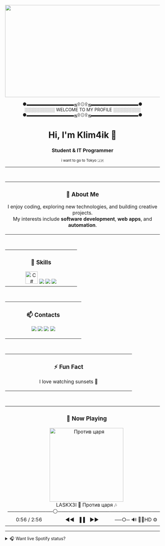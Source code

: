 <p align="center">
  <img src="https://images.steamusercontent.com/ugc/929296966656994174/4FB27DE025C123ACF90706D096FAD126F703B34C/?imw=5000&imh=5000&ima=fit&impolicy=Letterbox&imcolor=%23000000&letterbox=false" width="1200" height="300" alt="Profile Image" />
</p>
<p align="center">
  ●▬▬▬▬▬▬▬▬▬▬▬ஜ۩۞۩ஜ▬▬▬▬▬▬▬▬▬▬▬●<br>
  ░░░░░░░░░░ WELCOME TO MY PROFILE ░░░░░░░░░<br>
  ●▬▬▬▬▬▬▬▬▬▬▬ஜ۩۞۩ஜ▬▬▬▬▬▬▬▬▬▬▬●
</p>

<h1 align="center">Hi, I'm Klim4ik 👋</h1>
<h3 align="center">Student & IT Programmer</h3>
<p align="center"><sub>i want to go to Tokyo 🇯🇵</sub></p>

---

<br>

<div align="center">

<table>
<tr>
<td align="center" width="50%">
  
### 🔭 About Me

I enjoy coding, exploring new technologies, and building creative projects.<br>
My interests include **software development**, **web apps**, and **automation**.

</td>
</tr>
</table>

<br>

<table>
<tr>
<td align="center" width="50%">

### 🌱 Skills

<img src="https://upload.wikimedia.org/wikipedia/commons/4/4f/Csharp_Logo.png" height="40" alt="C#" />
<img src="https://img.shields.io/badge/Ruby-CC342D?style=for-the-badge&logo=ruby&logoColor=white"/>
<img src="https://img.shields.io/badge/JavaScript-F7DF1E?style=for-the-badge&logo=javascript&logoColor=black"/>
<img src="https://img.shields.io/badge/HTML-E34F26?style=for-the-badge&logo=html5&logoColor=white"/>

</td>
</tr>
</table>

<br>

<table>
<tr>
<td align="center" width="50%">

### 📫 Contacts

<a href="https://t.me/yourusername"><img src="https://img.shields.io/badge/Telegram-26A5E4?style=for-the-badge&logo=telegram&logoColor=white"/></a>
<a href="https://discord.com/users/yourdiscordid"><img src="https://img.shields.io/badge/Discord-5865F2?style=for-the-badge&logo=discord&logoColor=white"/></a>
<a href="https://vk.com/yourvk"><img src="https://img.shields.io/badge/VK-2787F5?style=for-the-badge&logo=vk&logoColor=white"/></a>
<a href="https://www.youtube.com/channel/YOUR_CHANNEL_ID"><img src="https://img.shields.io/badge/YouTube-FF0000?style=for-the-badge&logo=youtube&logoColor=white"/></a>

</td>
</tr>
</table>

<br>

<table>
<tr>
<td align="center" width="50%">

### ⚡ Fun Fact

I love watching sunsets 🌅

</td>
</tr>
</table>

<br>

<table>
<tr>
<td align="center" width="50%">

### 🎵 Now Playing

<a href="https://www.youtube.com/watch?v=bpy9IRVTF3E&list=RDcghIlyfntHQ&index=2">
  <img src="https://img.youtube.com/vi/bpy9IRVTF3E/0.jpg" width="240" alt="Против царя">
</a>
<br>
LASKX3I 🎵 Против царя 🎶
<br>
─────────────⚪───────────────────────────────
<br>
0:56 / 2:56 ⠀⠀　　⠀         ◄◄⠀▐▐ ⠀►►　　　      ──○─ 🔊 🔀🔄HD ⚙
</td>
</tr>
</table>

</div>

---

<details>
  <summary>🎧 Want live Spotify status?</summary>
  <br>
  You can use <a href="https://github.com/novatorem/novatorem">novatorem</a> or similar services to show your current Spotify track!
</details>
